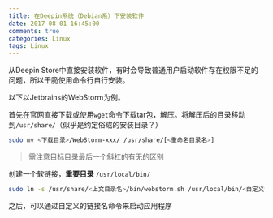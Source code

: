 ```yaml
---
title: 在Deepin系统（Debian系）下安装软件
date: 2017-08-01 16:45:00
comments: true
categories: Linux
tags: Linux
---
```


从Deepin Store中直接安装软件，有时会导致普通用户启动软件存在权限不足的问题，所以干脆使用命令行自行安装。

以下以Jetbrains的WebStorm为例。

首先在官网直接下载或使用`wget`命令下载tar包，解压。将解压后的目录移动到`/usr/share/`（似乎是约定俗成的安装目录？）

<!--more-->

```bash
sudo mv <下载目录>/WebStorm-xxx/ /usr/share/[<重命名目录名>]
```

>需注意目标目录最后一个斜杠的有无的区别

创建一个软链接，**重要目录** `/usr/local/bin/`

```bash
sudo ln -s /usr/share/<上文目录名>/bin/webstorm.sh /usr/local/bin/<自定义链接名>
```


之后，可以通过自定义的链接名命令来启动应用程序

